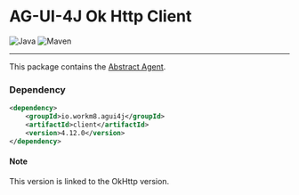 # AG-UI-4J Ok Http Client

![Java](https://img.shields.io/badge/Java-17-orange?logo=openjdk&logoColor=white)
![Maven](https://img.shields.io/badge/Maven-4.12.0-C71A36?logo=apachemaven&logoColor=white)

---

This package contains the [Abstract Agent](./src/main/java/io/workm8/agui4j/client/agent/AbstractAgent.java).

### Dependency

```xml
<dependency>
    <groupId>io.workm8.agui4j</groupId>
    <artifactId>client</artifactId>
    <version>4.12.0</version>
</dependency>
```

#### Note
This version is linked to the OkHttp version.